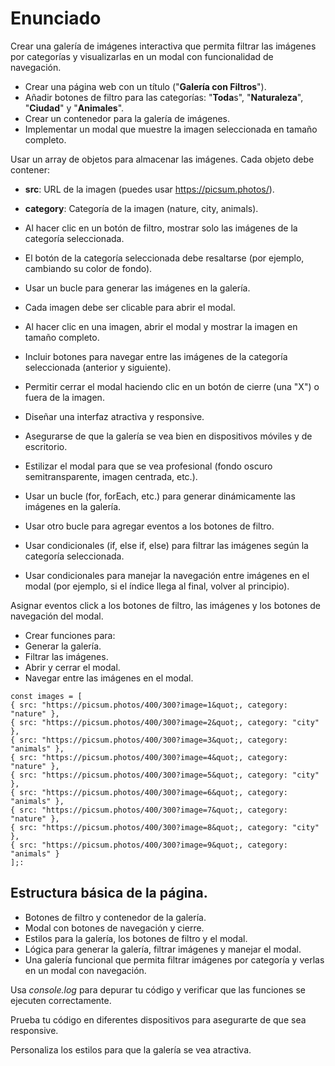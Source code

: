 # Enunciado

Crear una galería de imágenes interactiva que permita filtrar las imágenes por categorías y visualizarlas en un modal con funcionalidad de navegación.
* Crear una página web con un título ("**Galería con Filtros**").
* Añadir botones de filtro para las categorías: "**Toda**s", "**Naturaleza**", "**Ciudad**" y "**Animales**".
* Crear un contenedor para la galería de imágenes.
* Implementar un modal que muestre la imagen seleccionada en tamaño completo.

Usar un array de objetos para almacenar las imágenes. Cada objeto debe contener:

  * **src**: URL de la imagen (puedes usar https://picsum.photos/).
  * **category**: Categoría de la imagen (nature, city, animals).

* Al hacer clic en un botón de filtro, mostrar solo las imágenes de la categoría seleccionada.
* El botón de la categoría seleccionada debe resaltarse (por ejemplo, cambiando su color de fondo).
* Usar un bucle para generar las imágenes en la galería.
* Cada imagen debe ser clicable para abrir el modal.
* Al hacer clic en una imagen, abrir el modal y mostrar la imagen en tamaño completo.
* Incluir botones para navegar entre las imágenes de la categoría seleccionada (anterior y siguiente).
* Permitir cerrar el modal haciendo clic en un botón de cierre (una "X") o fuera de la imagen.
* Diseñar una interfaz atractiva y responsive.
* Asegurarse de que la galería se vea bien en dispositivos móviles y de escritorio.
* Estilizar el modal para que se vea profesional (fondo oscuro semitransparente, imagen centrada, etc.).
* Usar un bucle (for, forEach, etc.) para generar dinámicamente las imágenes en la galería.
* Usar otro bucle para agregar eventos a los botones de filtro.
* Usar condicionales (if, else if, else) para filtrar las imágenes según la categoría seleccionada.
* Usar condicionales para manejar la navegación entre imágenes en el modal (por ejemplo, si el índice llega al final, volver al principio).

Asignar eventos click a los botones de filtro, las imágenes y los botones de navegación del modal.
* Crear funciones para:
* Generar la galería.
* Filtrar las imágenes.
* Abrir y cerrar el modal.
* Navegar entre las imágenes en el modal.
```
const images = [
{ src: "https://picsum.photos/400/300?image=1&quot;, category: "nature" },
{ src: "https://picsum.photos/400/300?image=2&quot;, category: "city" },
{ src: "https://picsum.photos/400/300?image=3&quot;, category: "animals" },
{ src: "https://picsum.photos/400/300?image=4&quot;, category: "nature" },
{ src: "https://picsum.photos/400/300?image=5&quot;, category: "city" },
{ src: "https://picsum.photos/400/300?image=6&quot;, category: "animals" },
{ src: "https://picsum.photos/400/300?image=7&quot;, category: "nature" },
{ src: "https://picsum.photos/400/300?image=8&quot;, category: "city" },
{ src: "https://picsum.photos/400/300?image=9&quot;, category: "animals" }
];:
```
## Estructura básica de la página.
* Botones de filtro y contenedor de la galería.
* Modal con botones de navegación y cierre.
* Estilos para la galería, los botones de filtro y el modal.
* Lógica para generar la galería, filtrar imágenes y manejar el modal.
* Una galería funcional que permita filtrar imágenes por categoría y verlas en un modal con navegación.

Usa *console.log* para depurar tu código y verificar que las funciones se ejecuten correctamente.

Prueba tu código en diferentes dispositivos para asegurarte de que sea responsive.

Personaliza los estilos para que la galería se vea atractiva.
